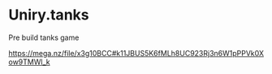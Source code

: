 # Uniry.tanks
Pre build tanks game



https://mega.nz/file/x3g10BCC#k11JBUS5K6fMLh8UC923Rj3n6W1pPPVk0Xow9TMWl_k
